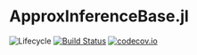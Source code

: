 # ApproxInferenceBase.jl

![Lifecycle](https://img.shields.io/badge/lifecycle-experimental-orange.svg)<!--
![Lifecycle](https://img.shields.io/badge/lifecycle-maturing-blue.svg)
![Lifecycle](https://img.shields.io/badge/lifecycle-stable-green.svg)
![Lifecycle](https://img.shields.io/badge/lifecycle-retired-orange.svg)
![Lifecycle](https://img.shields.io/badge/lifecycle-archived-red.svg)
![Lifecycle](https://img.shields.io/badge/lifecycle-dormant-blue.svg) -->
[![Build Status](https://travis-ci.com/jbrea/ApproxInferenceBase.jl.svg?branch=master)](https://travis-ci.com/jbrea/ApproxInferenceBase.jl)
[![codecov.io](http://codecov.io/github/jbrea/ApproxInferenceBase.jl/coverage.svg?branch=master)](http://codecov.io/github/jbrea/ApproxInferenceBase.jl?branch=master)
<!--
[![Documentation](https://img.shields.io/badge/docs-stable-blue.svg)](https://jbrea.github.io/ApproxInferenceBase.jl/stable)
[![Documentation](https://img.shields.io/badge/docs-master-blue.svg)](https://jbrea.github.io/ApproxInferenceBase.jl/dev)
-->

